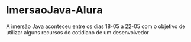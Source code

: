 # ImersaoJava-Alura
A imersão Java aconteceu entre os dias 18-05 a 22-05 com o objetivo de utilizar alguns recursos do cotidiano de um desenvolvedor 
